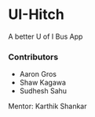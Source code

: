 # UI-Hitch

A better U of I Bus App

### Contributors

- Aaron Gros
- Shaw Kagawa
- Sudhesh Sahu

Mentor: Karthik Shankar